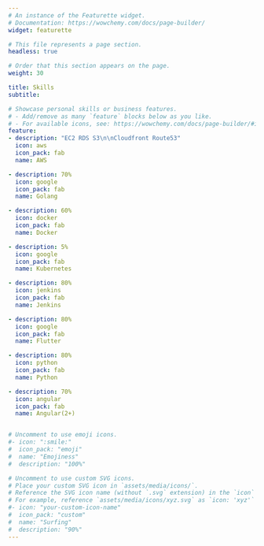 ```yaml
---
# An instance of the Featurette widget.
# Documentation: https://wowchemy.com/docs/page-builder/
widget: featurette

# This file represents a page section.
headless: true

# Order that this section appears on the page.
weight: 30

title: Skills
subtitle:

# Showcase personal skills or business features.
# - Add/remove as many `feature` blocks below as you like.
# - For available icons, see: https://wowchemy.com/docs/page-builder/#icons
feature:
- description: "EC2 RDS S3\n\nCloudfront Route53"
  icon: aws
  icon_pack: fab
  name: AWS

- description: 70%
  icon: google
  icon_pack: fab
  name: Golang

- description: 60%
  icon: docker
  icon_pack: fab
  name: Docker

- description: 5%
  icon: google
  icon_pack: fab
  name: Kubernetes

- description: 80%
  icon: jenkins
  icon_pack: fab
  name: Jenkins

- description: 80%
  icon: google
  icon_pack: fab
  name: Flutter

- description: 80%
  icon: python
  icon_pack: fab
  name: Python

- description: 70%
  icon: angular
  icon_pack: fab
  name: Angular(2+)


# Uncomment to use emoji icons.
#- icon: ":smile:"
#  icon_pack: "emoji"
#  name: "Emojiness"
#  description: "100%"  

# Uncomment to use custom SVG icons.
# Place your custom SVG icon in `assets/media/icons/`.
# Reference the SVG icon name (without `.svg` extension) in the `icon` field.
# For example, reference `assets/media/icons/xyz.svg` as `icon: 'xyz'`
#- icon: "your-custom-icon-name"
#  icon_pack: "custom"
#  name: "Surfing"
#  description: "90%"
---
```

